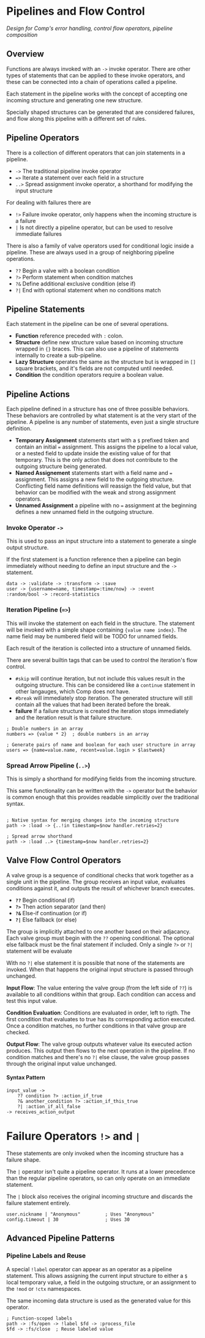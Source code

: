 # Pipelines and Flow Control

*Design for Comp's error handling, control flow operators, pipeline composition*

## Overview

Functions are always invoked with an `->` invoke operator. There are other
types of statements that can be applied to these invoke operators, and
these can be connected into a chain of operations called a pipeline.

Each statement in the pipeline works with the concept of accepting one
incoming structure and generating one new structure.

Specially shaped structures can be generated that are considered 
failures, and flow along this pipeline with a different set of rules.

## Pipeline Operators

There is a collection of different operators that can join statements
in a pipeline.

* `->` The traditional pipeline invoke operator
* `=>` Iterate a statement over each field in a structure
* `..>` Spread assignment invoke operator, a shorthand for modifying the input structure

For dealing with failures there are 

* `!>` Failure invoke operator, only happens when the incoming structure is a failure
* `|` Is not directly a pipeline operator, but can be used to resolve immediate failures

There is also a family of valve operators used for conditional logic inside 
a pipeline. These are always used in a group of neighboring pipeline operations.

* `??` Begin a valve with a boolean condition
* `?>` Perform statement when condition matches
* `?&` Define additional exclusive condition (else if)
* `?|` End with optional statement when no conditions match

## Pipeline Statements

Each statement in the pipeline can be one of several operations.

* **Function** reference preceded with `:` colon.
* **Structure** define new structure value based on incoming structure wrapped in `{}` braces. This can also
use a pipeline of statements internally to create a sub-pipeline.
* **Lazy Structure** operates the same as the structure but is wrapped in `[]` square brackets,
and it's fields are not computed until needed.
* **Condition** the condition operators require a boolean value.

## Pipeline Actions

Each pipeline defined in a structure has one of three possible behaviors.
These behaviors are controlled by what statement is at the very start of
the pipeline. A pipeline is any number of statements, even just a single
structure definition.

* **Temporary Assignment** statements start with a `$` prefixed token and contain an
initial `=` assignment. This assigns
the pipeline to a local value, or a nested field to update inside the existing
value of for that temporary. This is the only action that does not contribute
to the outgoing structure being generated.
* **Named Assignement** statements start with a field name and `=` assignment.
This assigns a new field to the outgoing structure. Conflicting field name
definitions will reassign the field value, but that behavior can be modified
with the weak and strong assignment operators.
* **Unnamed Assignment** a pipeline with no `=` assignment at the beginning
defines a new unnamed field in the outgoing structure.

### Invoke Operator `->`

This is used to pass an input structure into a statement to generate a
single output structure.

If the first statement is a function reference then a pipeline can begin
immediately without needing to define an input structure and the `->`
statement.

```comp
data -> :validate -> :transform -> :save
user -> {username=name, timestamp=:time/now} -> :event
:random/bool -> :record-statistics
```

### Iteration Pipeline (`=>`)

This will invoke the statement on each field in the structure. The
statement will be invoked with a simple shape containing
`{value name index}`. The name field may be numbered field will be TODO for unnamed fields.

Each result of the iteration is collected into a structure of unnamed fields.

There are several builtin tags that can be used to control the iteration's
flow control.

* ``#skip`` will continue iteration, but not include this values result in the
outgoing structure. This can be considered like a `continue` statement in other
langauges, which Comp does not have.
* ``#break`` will immediately stop iteration. The generated structure will
still contain all the values that had been iterated before the break.
* **failure** If a failure structure is created the iteration stops immediately
and the iteration result is that failure structure.

```comp
; Double numbers in an array
numbers => {value * 2}  ; double numbers in an array

; Generate pairs of name and boolean for each user structure in array
users => {name=value.name, recent=value.login > $lastweek}
```

### Spread Arrow Pipeline (`..>`)

This is simply a shorthand for modifying fields from the incoming structure.

This same functionality can be written with the `->` operator but the behavior
is common enough that this provides readable simplicitly over the traditional
syntax.

```comp

; Native syntax for merging changes into the incoming structure
path -> :load -> {..!in timestamp=$now handler.retries=2}

; Spread arrow shorthand
path -> :load ..> {timestamp=$now handler.retries=2}
```

## Valve Flow Control Operators

A valve group is a sequence of conditional checks that work together as a single
unit in the pipeline. The group receives an input value, evaluates conditions
against it, and outputs the result of whichever branch executes.

- **`??`** Begin conditional (if)
- **`?>`** Then action separator (and then) 
- **`?&`** Else-if continuation (or if)
- **`?|`** Else fallback (or else)

The group is implicitly attached to one another based on their adjacancy. Each
valve group must begin with the `??` opening conditional. The optional else
fallback must be the final statement if included. Only a single `?>` or `?|`
statement will be evaluate

With no `?|` else statement it is possible that none of the statements 
are invoked. When that happens the original input structure is passed through
unchanged.

**Input Flow**: The value entering the valve group (from the left side of `??`)
is available to all conditions within that group. Each condition can access and
test this input value.

**Condition Evaluation**: Conditions are evaluated in order, left to rigth. The
first condition that evaluates to true has its corresponding action executed.
Once a condition matches, no further conditions in that valve group are checked.

**Output Flow**: The valve group outputs whatever value its executed action
produces. This output then flows to the next operation in the pipeline. If no
condition matches and there's no `?|` else clause, the valve group passes
through the original input value unchanged.

#### Syntax Pattern

```comp
input_value -> 
    ?? condition ?> :action_if_true
    ?& another_condition ?> :action_if_this_true  
    ?| :action_if_all_false
-> receives_action_output
```

# Failure Operators `!>` and `|`

These statements are only invoked when the incoming structure has a failure
shape.

The `|` operator isn't quite a pipeline operator. It runs at a lower
precedence than the regular pipeline operators, so can only operate on an
immediate statement.

The `|` block also receives the original incoming structure and discards
the failure statement entirely.

```comp
user.nickname | "Anonymous"         ; Uses "Anonymous"
config.timeout | 30                 ; Uses 30
```

## Advanced Pipeline Patterns

### Pipeline Labels and Reuse

A special `!label` operator can appear as an operator as a pipeline
statement. This allows assigning the current input structure to either a
`$` local temporary value, a field in the outgoing structure, or an 
assignment to the `!mod` or `!ctx` namespaces.

The same incoming data structure is used as the generated value for this operator.

```comp
; Function-scoped labels
path -> :fs/open -> !label $fd -> :process_file
$fd -> :fs/close  ; Reuse labeled value
```

